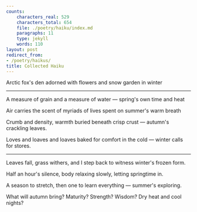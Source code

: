 ```yaml
---
counts:
    characters_real: 529
    characters_total: 654
    file: ./poetry/haiku/index.md
    paragraphs: 11
    type: jekyll
    words: 110
layout: post
redirect_from:
- /poetry/haikus/
title: Collected Haiku
---
```


<div class="verse">
Arctic fox's den
adorned with flowers and snow
garden in winter
</div>

-----

<div class="verse">
A measure of grain
and a measure of water &mdash;
spring's own time and heat

Air carries the scent
of myriads of lives spent
on summer's warm breath

Crumb and density,
warmth buried beneath crisp crust &mdash;
autumn's crackling leaves.

Loves and loaves and loaves
baked for comfort in the cold &mdash;
winter calls for stores.
</div>

-----

<div class="verse">
Leaves fall, grass withers,
and I step back to witness
winter's frozen form.

Half an hour's silence,
body relaxing slowly,
letting springtime in.

A season to stretch,
then one to learn everything &mdash;
summer's exploring.

What will autumn bring?
Maturity? Strength? Wisdom?
Dry heat and cool nights?
</div>
